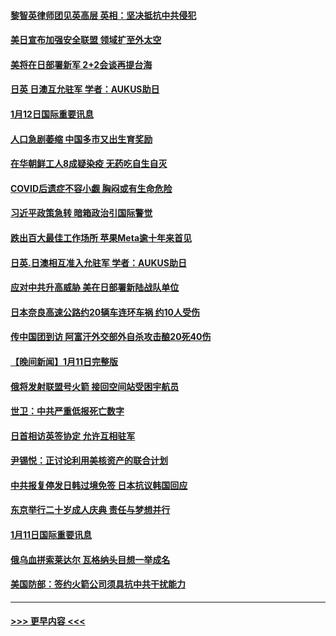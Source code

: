 #### [黎智英律师团见英高层 英相：坚决抵抗中共侵犯](../pages/prog202/a103623630.md?t=01130343) 
#### [美日宣布加强安全联盟 领域扩至外太空](../pages/prog202/a103623615.md?t=01130343) 
#### [美将在日部署新军 2+2会谈再提台海](../pages/prog202/a103623387.md?t=01130343) 
#### [日英 日澳互允驻军 学者：AUKUS助日](../pages/prog202/a103623384.md?t=01130343) 
#### [1月12日国际重要讯息](../pages/prog202/a103623383.md?t=01130343) 
#### [人口急剧萎缩 中国多市又出生育奖励](../pages/prog202/a103623363.md?t=01130343) 
#### [在华朝鲜工人8成疑染疫 无药吃自生自灭](../pages/prog202/a103623354.md?t=01130343) 
#### [COVID后遗症不容小觑 胸闷或有生命危险](../pages/prog202/a103623358.md?t=01130343) 
#### [习近平政策急转 暗箱政治引国际警觉](../pages/prog202/a103623321.md?t=01130343) 
#### [跌出百大最佳工作场所 苹果Meta逾十年来首见](../pages/prog202/a103623232.md?t=01130343) 
#### [日英.日澳相互准入允驻军 学者：AUKUS助日](../pages/prog202/a103623213.md?t=01130343) 
#### [应对中共升高威胁 美在日部署新陆战队单位](../pages/prog202/a103623200.md?t=01130343) 
#### [日本奈良高速公路约20辆车连环车祸 约10人受伤](../pages/prog202/a103623165.md?t=01130343) 
#### [传中国团到访 阿富汗外交部外自杀攻击酿20死40伤](../pages/prog202/a103623081.md?t=01130343) 
#### [【晚间新闻】1月11日完整版](../pages/prog202/a103623077.md?t=01130343) 
#### [俄将发射联盟号火箭 接回空间站受困宇航员](../pages/prog202/a103622991.md?t=01130343) 
#### [世卫：中共严重低报死亡数字](../pages/prog202/a103622987.md?t=01130343) 
#### [日首相访英签协定 允许互相驻军](../pages/prog202/a103622992.md?t=01130343) 
#### [尹锡悦：正讨论利用美核资产的联合计划](../pages/prog202/a103622840.md?t=01130343) 
#### [中共报复停发日韩过境免签 日本抗议韩国回应](../pages/prog202/a103622841.md?t=01130343) 
#### [东京举行二十岁成人庆典  责任与梦想并行](../pages/prog202/a103622577.md?t=01130343) 
#### [1月11日国际重要讯息](../pages/prog202/a103622567.md?t=01130343) 
#### [俄乌血拼索莱达尔 瓦格纳头目想一举成名](../pages/prog202/a103622562.md?t=01130343) 
#### [美国防部：签约火箭公司须具抗中共干扰能力](../pages/prog202/a103622559.md?t=01130343) 

----
#### [ >>> 更早内容 <<< ](../indexes/prog202-earlier.md)
